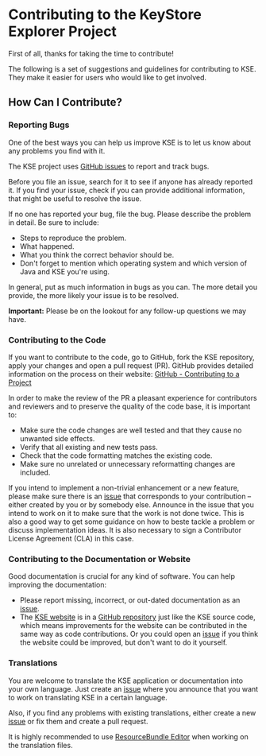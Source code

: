 # Contributing to the KeyStore Explorer Project

First of all, thanks for taking the time to contribute! 

The following is a set of suggestions and guidelines for contributing to KSE. They make it easier for users who would like to get involved.

## How Can I Contribute?

### Reporting Bugs

One of the best ways you can help us improve KSE is to let us know about any problems you find with it.

The KSE project uses [GitHub issues](https://github.com/kaikramer/keystore-explorer/issues) to report and track bugs.

Before you file an issue, search for it to see if anyone has already reported it. If you find your issue, check if you can provide additional information, that might be useful to resolve the issue.

If no one has reported your bug, file the bug. Please describe the problem in detail. Be sure to include:
* Steps to reproduce the problem.
* What happened.
* What you think the correct behavior should be.
* Don't forget to mention which operating system and which version of Java and KSE you're using.

In general, put as much information in bugs as you can. The more detail you provide, the more likely your issue is to be resolved.

**Important:** Please be on the lookout for any follow-up questions we may have.

### Contributing to the Code 

If you want to contribute to the code, go to GitHub, fork the KSE repository, apply your changes and open a pull request (PR). GitHub provides detailed information on the process on their website:
[GitHub - Contributing to a Project](https://guides.github.com/activities/contributing-to-open-source/#contributing)

In order to make the review of the PR a pleasant experience for contributors and reviewers and to preserve the quality of the code base, it is important to:
* Make sure the code changes are well tested and that they cause no unwanted side effects.
* Verify that all existing and new tests pass.
* Check that the code formatting matches the existing code.
* Make sure no unrelated or unnecessary reformatting changes are included.

If you intend to implement a non-trivial enhancement or a new feature, please make sure there is an [issue](https://github.com/kaikramer/keystore-explorer/issues) that corresponds to your contribution &ndash; either created by you or by somebody else. Announce in the issue that you intend to work on it to make sure that the work is not done twice. This is also a good way to get some guidance on how 	to beste tackle a problem or discuss implementation ideas. It is also necessary to sign a Contributor License Agreement (CLA) in this case.

### Contributing to the Documentation or Website

Good documentation is crucial for any kind of software. You can help improving the documentation:
* Please report missing, incorrect, or out-dated documentation as an [issue](https://github.com/kaikramer/keystore-explorer/issues).
* The [KSE website](https://keystore-explorer.org) is in a [GitHub repository](https://github.com/kaikramer/kaikramer.github.io) just like the KSE source code, which means improvements for the website can be contributed in the same way as code contributions. Or you could open an [issue](https://github.com/kaikramer/keystore-explorer/issues) if you think the website could be improved, but don't want to do it yourself.

### Translations

You are welcome to translate the KSE application or documentation into your own language. Just create an [issue](https://github.com/kaikramer/keystore-explorer/issues) where you announce that you want to work on translating KSE in a certain language.

Also, if you find any problems with existing translations, either create a new [issue](https://github.com/kaikramer/keystore-explorer/issues) or fix them and create a pull request.

It is highly recommended to use [ResourceBundle Editor](https://essiembre.github.io/eclipse-rbe/) when working on the translation files. 